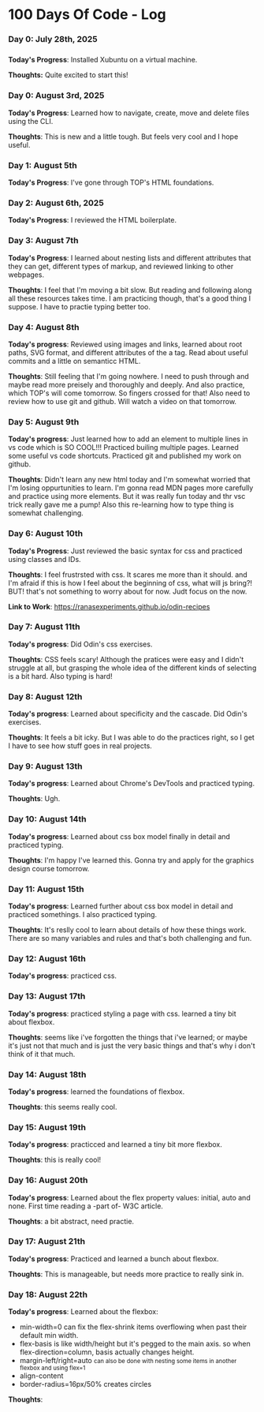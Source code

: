 # 100 Days Of Code - Log

### Day 0: July 28th, 2025
##### 

**Today's Progress**: Installed Xubuntu on a virtual machine.

**Thoughts:** Quite excited to start this!


### Day 0: August 3rd, 2025

**Today's Progress**: Learned how to navigate, create, move and delete files using the CLI.

**Thoughts**: This is new and a little tough. But feels very cool and I hope useful.



### Day 1: August 5th

**Today's Progress**: I've gone through TOP's HTML foundations.

### Day 2: August 6th, 2025

**Today's Progress**: I reviewed the HTML boilerplate.

### Day 3: August 7th

**Today's Progress**: I learned about nesting lists and different attributes that they can get, different types of markup, and reviewed linking to other webpages.

**Thoughts**: I feel that I'm moving a bit slow. But reading and following along all these resources takes time. I am practicing though, that's a good thing I suppose. I have to practie typing better too.

### Day 4: August 8th

**Today's progress**: Reviewed using images and links, learned about root paths, SVG format, and different attributes of the a tag. Read about useful commits and a little on semanticc HTML.

**Thoughts**: Still feeling that I'm going nowhere. I need to push through and maybe read more preisely and thoroughly and deeply. And also practice, which TOP's will come tomorrow. So fingers crossed for that!
Also need to review how to use git and github. Will watch a video on that tomorrow.

### Day 5: August 9th

**Today's progress**: Just learned how to add an element to multiple lines in vs code which is SO COOL!!!
Practiced builing multiple pages. Learned some useful vs code shortcuts. Practiced git and published my work on github.

**Thoughts**: Didn't learn any new html today and I'm somewhat worried that I'm losing oppurtunities to learn. I'm gonna read MDN pages more carefully and practice using more elements. But it was really fun today and thr vsc trick really gave me a pump! Also this re-learning how to type thing is somewhat challenging.

### Day 6: August 10th

**Today's Progress**: Just reviewed the basic syntax for css and practiced using classes and IDs.

**Thoughts**: I feel frustrsted with css. It scares me more than it should. and I'm afraid if this is how I feel about the beginning of css, what will js bring?! BUT! that's not something to worry about for now. Judt focus on the now.

**Link to Work**: https://ranasexperiments.github.io/odin-recipes

### Day 7: August 11th

**Today's progress**: Did Odin's css exercises.

**Thoughts**: CSS feels scary! Although the pratices were easy and I didn't struggle at all, but grasping the whole idea of the different kinds of selecting is a bit hard. Also typing is hard!

### Day 8: August 12th

**Today's progress**: Learned about specificity and the cascade. Did Odin's exercises.

**Thoughts**: It feels a bit icky. But I was able to do the practices right, so I get I have to see how stuff goes in real projects.

### Day 9: August 13th

**Today's progress**: Learned about Chrome's DevTools and practiced typing.

**Thoughts**: Ugh.

### Day 10: August 14th

**Today's progress**: Learned about css box model finally in detail and practiced typing.

**Thoughts**: I'm happy I've learned this. Gonna try and apply for the graphics design course tomorrow.

### Day 11: August 15th

**Today's progress**: Learned further about css box model in detail and practiced somethings. I also practiced typing.

**Thoughts**: It's reslly cool to learn about details of how these things work. There are so many variables and rules and that's both challenging and fun.

### Day 12: August 16th

**Today's progress**: practiced css.

### Day 13: August 17th

**Today's progress**: practiced styling a page with css. learned a tiny bit about flexbox.

**Thoughts**: seems like i've forgotten the things that i've learned; or maybe it's just not that much and is just the very basic things and that's why i don't think of it that much.

### Day 14: August 18th

**Today's progress**: learned the foundations of flexbox.

**Thoughts**: this seems really cool.

### Day 15: August 19th

**Today's progress**: practicced and learned a tiny bit more flexbox.

**Thoughts**: this is really cool!

### Day 16: August 20th

**Today's progress**: Learned about the flex property values: initial, auto and none. First time reading a -part of- W3C article.

**Thoughts**: a bit abstract, need practie.

### Day 17: August 21th

**Today's progress**: Practiced and learned a bunch about flexbox.

**Thoughts**: This is manageable, but needs more practice to really sink in.

### Day 18: August 22th

**Today's progress**: Learned about the flexbox:
<ul>
  <li>min-width=0 can fix the flex-shrink items overflowing when past their default min width.</li>
  <li>flex-basis is like width/height but it's pegged to the main axis. so when flex-direction=column, basis actually changes height.</li>
  <li>margin-left/right=auto <small>can also be done with nesting some items in another flexbox and using flex=1</small></li>
  <li>align-content</li>
  <li>border-radius=16px/50% creates circles</li>
</ul>

**Thoughts**: 
